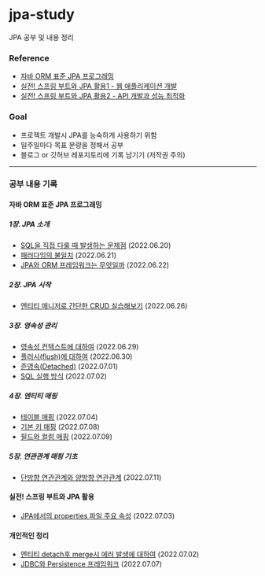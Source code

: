 # jpa-study
JPA 공부 및 내용 정리

### Reference
- [자바 ORM 표준 JPA 프로그래밍](http://www.yes24.com/Product/Goods/19040233) 
- [실전! 스프링 부트와 JPA 활용1 - 웹 애플리케이션 개발](https://www.inflearn.com/course/%EC%8A%A4%ED%94%84%EB%A7%81%EB%B6%80%ED%8A%B8-JPA-%ED%99%9C%EC%9A%A9-1)
- [실전! 스프링 부트와 JPA 활용2 - API 개발과 성능 최적화](https://www.inflearn.com/course/%EC%8A%A4%ED%94%84%EB%A7%81%EB%B6%80%ED%8A%B8-JPA-API%EA%B0%9C%EB%B0%9C-%EC%84%B1%EB%8A%A5%EC%B5%9C%EC%A0%81%ED%99%94) 

### Goal
- 프로젝트 개발시 JPA를 능숙하게 사용하기 위함
- 일주일마다 목표 분량을 정해서 공부
- 블로그 or 깃허브 레포지토리에 기록 남기기 (저작권 주의)
___

### 공부 내용 기록
#### 자바 ORM 표준 JPA 프로그래밍
##### 1장. JPA 소개
- [SQL을 직접 다룰 때 발생하는 문제점](https://blog.naver.com/damiano102777/222780824494) (2022.06.20)
- [패러다임의 불일치](https://blog.naver.com/damiano102777/222782356774) (2022.06.21)
- [JPA와 ORM 프레임워크는 무엇일까](https://blog.naver.com/damiano102777/222784239123) (2022.06.22)

##### 2장. JPA 시작
- [엔티티 매니저로 간단한 CRUD 실습해보기](https://blog.naver.com/damiano102777/222788340822) (2022.06.26)

##### 3장. 영속성 관리
- [영속성 컨텍스트에 대하여](https://blog.naver.com/damiano102777/222791964802) (2022.06.29)
- [플러시(flush)에 대하여](https://blog.naver.com/damiano102777/222794130931) (2022.06.30)
- [준영속(Detached)](https://blog.naver.com/damiano102777/222796557021) (2022.07.01)
- [SQL 실행 방식](https://blog.naver.com/damiano102777/222797622459) (2022.07.02)

##### 4장. 엔티티 매핑
- [테이블 매핑](https://github.com/Kim-Juwon/today-i-learned/blob/main/jpa/%ED%85%8C%EC%9D%B4%EB%B8%94%20%EB%A7%A4%ED%95%91%20%EC%96%B4%EB%85%B8%ED%85%8C%EC%9D%B4%EC%85%98.md) (2022.07.04)
- [기본 키 매핑](https://github.com/Kim-Juwon/today-i-learned/blob/main/jpa/%EA%B8%B0%EB%B3%B8%20%ED%82%A4%20%EB%A7%A4%ED%95%91.md) (2022.07.08)
- [필드와 컬럼 매핑](https://github.com/Kim-Juwon/today-i-learned/blob/main/jpa/%ED%95%84%EB%93%9C%EC%99%80%20%EC%BB%AC%EB%9F%BC%20%EB%A7%A4%ED%95%91.md) (2022.07.09)

##### 5장. 연관관계 매핑 기초
- [단방향 연관관계와 양방향 연관관계](https://blog.naver.com/damiano102777/222807922706) (2022.07.11)

#### 실전! 스프링 부트와 JPA 활용
- [JPA에서의 properties 파일 주요 속성](https://github.com/Kim-Juwon/today-i-learned/blob/main/jpa/properties%20%ED%8C%8C%EC%9D%BC%20%EC%A3%BC%EC%9A%94%20%EC%86%8D%EC%84%B1%20.md) (2022.07.03)

#### 개인적인 정리
- [엔티티 detach후 merge시 에러 발생에 대하여](https://github.com/Kim-Juwon/today-i-learned/blob/main/jpa/%EC%97%94%ED%8B%B0%ED%8B%B0%20detach%ED%9B%84%20merge%EC%8B%9C%20%EC%97%90%EB%9F%AC%20%EB%B0%9C%EC%83%9D%EC%97%90%20%EB%8C%80%ED%95%98%EC%97%AC.md) (2022.07.02)
- [JDBC와 Persistence 프레임워크](https://github.com/Kim-Juwon/today-i-learned/blob/main/jpa/JDBC%EC%99%80%20Persistence%20%ED%94%84%EB%A0%88%EC%9E%84%EC%9B%8C%ED%81%AC.md) (2022.07.07)
